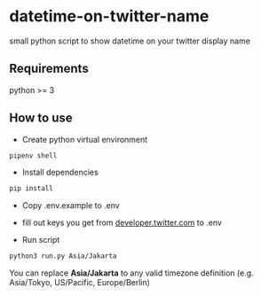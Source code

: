 # datetime-on-twitter-name
small python script to show datetime on your twitter display name

## Requirements
python >= 3

## How to use

- Create python virtual environment
```bash
pipenv shell
```

- Install dependencies
```bash
pip install
```

- Copy .env.example to .env
- fill out keys you get from [developer.twitter.com](developer.twitter.com) to .env

- Run script
```bash
python3 run.py Asia/Jakarta
```

You can replace **Asia/Jakarta** to any valid timezone definition (e.g. Asia/Tokyo, US/Pacific, Europe/Berlin)
